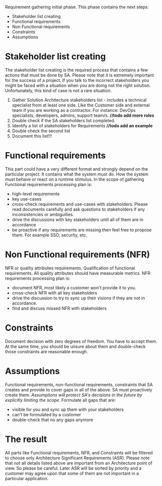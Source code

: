 Requirement gathering initial phase. This phase contains the next steps:
- Stakeholder list creating
- Functional requirements
- Non Functional requirements
- Constraints
- Assumptions

# Stakeholder list creating
The stakeholder list creating is the required process that contains a few actions that must be done by SA. Please note that it is extremely important for the success of a project. If you talk to the incorrect stakeholders you might be faced with a situation when you are doing not the right solution. Unfortunately, this kind of case is not a rare situation.
1) Gather Solution Architecture stakeholders list - includes a technical specialist from at least one side. Like the Customer side and external team if you are working as a contractor. For instance: DevOps specialists, developers, admins, support team/s. **//todo add more roles**
2) Double check if the SA stakeholders list completed.
3) Identify a list of stakeholders for Requirements **//todo add an example**
4) Double check the second list
5) Document this list!!!

# Functional requirements
This part could have a very different format and strongly depend on the particular project. It contains what the system must do. How the system must behave or react on a runtime stimulus.
In the scope of gathering Functional requirements processing plan is:
- high-level requirements
- key use-cases
- cross-check requirements and use-cases with stakeholders. Please read documents carefully and ask questions to stakeholders if any inconsistencies or ambiguities.
- drive the discussions with key stakeholders until all of them are in accordance
- be proactive if any requirements are missing then feel free to propose them. For example SSO, security, etc.

# Non Functional requirements (NFR)
NFR or quality attributes requirements. Qualification of functional requirements. All quality attributes should have measurable metrics. 
NFR requirements processing plan is:
- document NFR, most likely a customer won't provide it to you.
- cross-check NFR with all key stakeholders
- drive the discussion to try to sync up their visions if they are not in accordance. 
- find and discuss missed NFR with stakeholders

# Constraints
Document decision with zero degrees of freedom. You have to accept them. At the same time, you should be unsure about them and double-check those constraints are reasonable enough.

# Assumptions
Functional requirements, non-functional requirements, constraints that SA creates and provide to cover gaps in all of the above. SA must proactively create them. *Assumptions will protect SA's decisions in the future by explicitly limiting the scope.* Formulate all gaps that are:
- visible for you and sync up them with your stakeholders
- can't be formulated by a customer
- double-check that no any gaps anymore

# The result
All parts like Functional requirements, NFR, and Constraints will be filtered to choose only Architecture Significant Requirements (ASR). Please note that not all details listed above are important from an Architecture point of view. So please be careful. Later ASR will be sorted by priority and a customer may agree upon that some of them are not important in a particular application.
